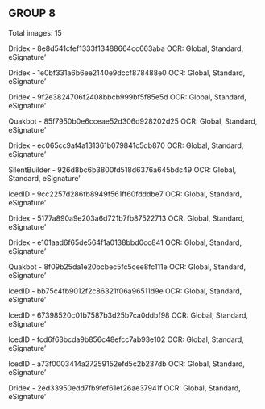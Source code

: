 ## GROUP 8
Total images: 15  

Dridex - 8e8d541cfef1333f13488664cc663aba
OCR: Global, Standard, eSignature’  

Dridex - 1e0bf331a6b6ee2140e9dccf878488e0
OCR: Global, Standard, eSignature’  

Dridex - 9f2e3824706f2408bbcb999bf5f85e5d
OCR: Global, Standard, eSignature’  

Quakbot - 85f7950b0e6cceae52d306d928202d25
OCR: Global, Standard, eSignature’  

Dridex - ec065cc9af4a131361b079841c5db870
OCR: Global, Standard, eSignature’  

SilentBuilder - 926d8bc6b3800fd518d6376a645bdc49
OCR: Global, Standard, eSignature’  

IcedID - 9cc2257d286fb8949f561ff60fdddbe7
OCR: Global, Standard, eSignature’  

Dridex - 5177a890a9e203a6d721b7fb87522713
OCR: Global, Standard, eSignature’  

Dridex - e101aad6f65de564f1a0138bbd0cc841
OCR: Global, Standard, eSignature’  

Quakbot - 8f09b25da1e20bcbec5fc5cee8fc111e
OCR: Global, Standard, eSignature’  

IcedID - bb75c4fb9012f2c86321f06a96511d9e
OCR: Global, Standard, eSignature’  

IcedID - 67398520c01b7587b3d25b7ca0ddbf98
OCR: Global, Standard, eSignature’  

IcedID - fcd6f63bcda9b856c48efcc7ab93e102
OCR: Global, Standard, eSignature’  

IcedID - a73f0003414a27259152efd5c2b237db
OCR: Global, Standard, eSignature’  

Dridex - 2ed33950edd7fb9fef61ef26ae37941f
OCR: Global, Standard, eSignature’  

